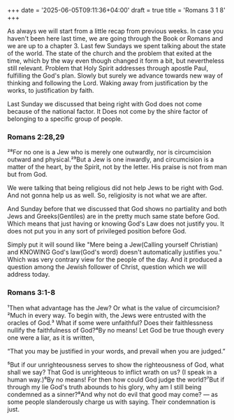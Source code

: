 +++
date = '2025-06-05T09:11:36+04:00'
draft = true
title = 'Romans 3 1 8'
+++

As always we will start from a little recap from previous weeks. In case you haven't been here last time, we are going through the Book or Romans and we are up to a chapter 3. Last few Sundays we spent talking about the state of the world. The state of the church and the problem that exited at the time, which by the way even though changed it form a bit, but nevertheless still relevant. Problem that Holy Spirit addresses through apostle Paul, fulfilling the God's plan. Slowly but surely we advance towards new way of thinking and following the Lord. Waking away from justification by the works, to justification by faith.

Last Sunday we discussed that being right with God does not come because of the national factor. It Does not come by the shire factor of belonging to a specific group of people.

### Romans 2:28,29
²⁸For no one is a Jew who is merely one outwardly, nor is circumcision outward and physical.²⁹But a Jew is one inwardly, and circumcision is a matter of the heart, by the Spirit, not by the letter. His praise is not from man but from God.

We were talking that being religious did not help Jews to be right with God. And not gonna help us as well. So, religiosity is not what we are after.

And Sunday before that we discussed that God shows no partiality and both Jews and Greeks(Gentiles) are in the pretty much same state before God. Which means that just having or knowing God's Law does not justify you. It does not put you in any sort of privileged position before God.

Simply put it will sound like "Mere being a Jew(Calling yourself Christian) and KNOWING God's law(God's word) doesn't automatically justifies you." Which was very contrary view for the people of the day. And it produced a question among the Jewish follower of Christ, question which we will address today.

### Romans 3:1-8
 ¹Then what advantage has the Jew? Or what is the value of circumcision?²Much in every way. To begin with, the Jews were entrusted with the oracles of God.³ What if some were unfaithful? Does their faithlessness nullify the faithfulness of God?⁴By no means! Let God be true though every one were a liar, as it is written, 

“That you may be justified in your words, and prevail when you are judged.”

 ⁵But if our unrighteousness serves to show the righteousness of God, what shall we say? That God is unrighteous to inflict wrath on us? (I speak in a human way.)⁶By no means! For then how could God judge the world?⁷But if through my lie God's truth abounds to his glory, why am I still being condemned as a sinner?⁸And why not do evil that good may come? — as some people slanderously charge us with saying. Their condemnation is just.

